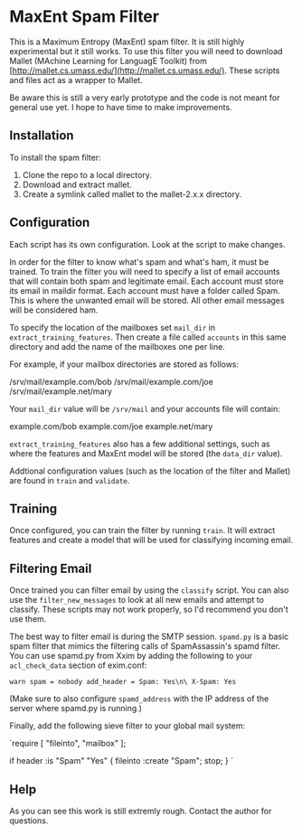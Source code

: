 # MaxEnt Spam Filter

This is a Maximum Entropy (MaxEnt) spam filter. It is still highly experimental
but it still works. To use this filter you will need to download Mallet
(MAchine Learning for LanguagE Toolkit) from
[http://mallet.cs.umass.edu/](http://mallet.cs.umass.edu/). These scripts and
files act as a wrapper to Mallet.

Be aware this is still a very early prototype and the code is not meant for
general use yet. I hope to have time to make improvements.

## Installation
To install the spam filter:

1. Clone the repo to a local directory.
2. Download and extract mallet.
3. Create a symlink called mallet to the mallet-2.x.x directory.

## Configuration
Each script has its own configuration. Look at the script to make changes.

In order for the filter to know what's spam and what's ham, it must be trained.
To train the filter you will need to specify a list of email accounts that will
contain both spam and legitimate email. Each account must store its email in
maildir format. Each account must have a folder called Spam. This is where the
unwanted email will be stored. All other email messages will be considered ham.

To specify the location of the mailboxes set `mail_dir` in
`extract_training_features`. Then create a file called `accounts` in this same
directory and add the name of the mailboxes one per line.

For example, if your mailbox directories are stored as follows:

  /srv/mail/example.com/bob
  /srv/mail/example.com/joe
  /srv/mail/example.net/mary

Your `mail_dir` value will be `/srv/mail` and your accounts file will contain:

  example.com/bob
  example.com/joe
  example.net/mary

`extract_training_features` also has a few additional settings, such as where
the features and MaxEnt model will be stored (the `data_dir` value).

Addtional configuration values (such as the location of the filter and Mallet)
are found in `train` and `validate`.

## Training
Once configured, you can train the filter by running `train`. It will extract
features and create a model that will be used for classifying incoming email.

## Filtering Email
Once trained you can filter email by using the `classify` script. You can also
use the `filter_new_messages` to look at all new emails and attempt to
classify. These scripts may not work properly, so I'd recommend you don't use
them.

The best way to filter email is during the SMTP session. `spamd.py` is a basic
spam filter that mimics the filtering calls of SpamAssassin's spamd filter.
You can use spamd.py from Xxim by adding the following to your `acl_check_data`
section of exim.conf:

` warn spam = nobody
  add_header = Spam: Yes\n\
               X-Spam: Yes
`

(Make sure to also configure `spamd_address` with the IP address of the server
where spamd.py is running.)

Finally, add the following sieve filter to your global mail system:

`require [ "fileinto", "mailbox" ];

if header :is "Spam" "Yes"
{
    fileinto :create "Spam";
	stop;
}
`

## Help
As you can see this work is still extremly rough. Contact the author for
questions.

